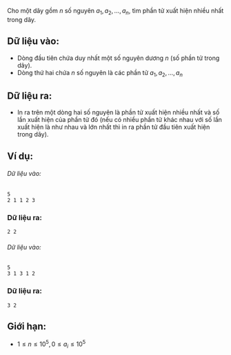 Cho một dãy gồm $n$ số nguyên $a_1, a_2, …, a_n$, tìm phần tử xuất hiện nhiều nhất trong dãy.

## Dữ liệu vào:
- Dòng đầu tiên chứa duy nhất một số nguyên dương $n$ (số phần tử trong dãy).
- Dòng thứ hai chứa $n$ số nguyên là các phần tử $a_1, a_2, …, a_n$

## Dữ liệu ra:
- In ra trên một dòng hai số nguyên là phần tử xuất hiện nhiều nhất và số lần xuất hiện của phần tử đó (nếu có nhiều phần tử khác nhau với số lần xuất hiện là như nhau và lớn nhất thì in ra phần tử đầu tiên xuất hiện trong dãy).

## Ví dụ:
###### Dữ liệu vào:
```
5
2 1 1 2 3
```

### Dữ liệu ra:
```
2 2
```

###### Dữ liệu vào:
```
5
3 1 3 1 2
```

### Dữ liệu ra:
```
3 2
```

## Giới hạn:
- $1≤n≤10^5,0≤a_i≤10^5$